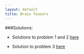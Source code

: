 ```yaml
---
layout: default
title: Brain Teasers
---
```

###Solutions:
* Solutions to problem 1 and 2 [here](http://ieeexplore.ieee.org/xpl/tocresult.jsp?isnumber=6009105&punumber=45)

* Solution to problem 3 [here](http://ieeexplore.ieee.org/stamp/stamp.jsp?tp=&arnumber=6565483)
